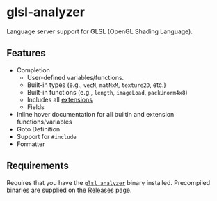 # glsl-analyzer

Language server support for GLSL (OpenGL Shading Language).

## Features

- Completion 
    - User-defined variables/functions.
    - Built-in types (e.g., `vecN`, `matNxM`, `texture2D`, etc.)
    - Built-in functions (e.g., `length`, `imageLoad`, `packUnorm4x8`)
    - Includes all [extensions](https://github.com/KhronosGroup/GLSL#extension-specifications-in-this-repository)
    - Fields
- Inline hover documentation for all builtin and extension functions/variables
- Goto Definition
- Support for `#include`
- Formatter


## Requirements

Requires that you have the [`glsl_analyzer`](https://github.com/nolanderc/glsl_analyzer) binary installed.
Precompiled binaries are supplied on the [Releases](https://github.com/nolanderc/glsl_analyzer/releases) page.
